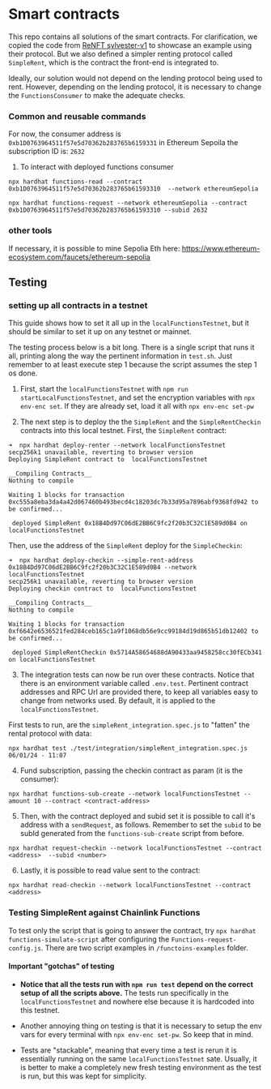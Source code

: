 # Smart contracts

This repo contains all solutions of the smart contracts. For clarification, we copied the
code from [ReNFT sylvester-v1](https://github.com/re-nft/contracts-sylvester) to showcase
an example using their protocol. But we also defined a simpler renting protocol called `SimpleRent`, which is 
the contract the front-end is integrated to.

Ideally, our solution would not depend on the lending protocol being used to rent. However, depending
on the lending protocol, it is necessary to change the `FunctionsConsumer` to make the adequate checks.



### Common and reusable commands

For now, the consumer address is `0xb1D0763964511f57e5d70362b283765b6159331` in Ethereum Sepoila
the subscription ID is: `2632`

1. To interact with deployed functions consumer

```
npx hardhat functions-read --contract 0xb1D0763964511f57e5d70362b283765b61593310  --network ethereumSepolia

npx hardhat functions-request --network ethereumSepolia --contract 0xb1D0763964511f57e5d70362b283765b61593310 --subid 2632
```

### other tools

If necessary, it is possible to mine Sepolia Eth here: https://www.ethereum-ecosystem.com/faucets/ethereum-sepolia

## Testing

### setting up all contracts in a testnet

This guide shows how to set it all up in the `localFunctionsTestnet`, but it should be similar
to set it up on any testnet or mainnet.

The testing process below is a bit long. There is a single script that runs it all, printing along the way 
the pertinent information in `test.sh`. Just remember to at least execute step 1 because the script assumes the step 1 os done.


1. First, start the `localFunctionsTestnet` with `npm run startLocalFunctionsTestnet`, and set the encryption variables with `npx env-enc set`. If they are already set, load it all with `npx env-enc set-pw` 

2. The next step is to deploy the the `SimpleRent` and the `SimpleRentCheckin` contracts into this local testnet. First,
the `SimpleRent` contract:

```
➜  npx hardhat deploy-renter --network localFunctionsTestnet                                                                    
secp256k1 unavailable, reverting to browser version
Deploying SimpleRent contract to  localFunctionsTestnet

__Compiling Contracts__
Nothing to compile

Waiting 1 blocks for transaction 0xc555a8eba3da4a42d067460b493becd4c18203dc7b33d95a7896abf9368fd942 to be confirmed...

 deployed SimpleRent 0x18B4Dd97C06dE2BB6C9fc2f20b3C32C1E589d0B4 on localFunctionsTestnet
```

Then, use the address of the `SimpleRent` deploy for the `SimpleCheckin`:

```
➜  npx hardhat deploy-checkin --simple-rent-address  0x18B4Dd97C06dE2BB6C9fc2f20b3C32C1E589d0B4 --network localFunctionsTestnet     
secp256k1 unavailable, reverting to browser version
Deploying checkin contract to  localFunctionsTestnet

__Compiling Contracts__
Nothing to compile

Waiting 1 blocks for transaction 0xf6642e6536521fed284ceb165c1a9f1068db56e9cc99184d19d865b51db12402 to be confirmed...

 deployed SimpleRentCheckin 0x5714A58654688dA90433aa9458258cc30fECb341 on localFunctionsTestnet
```

3. The integration tests can now be run over these contracts. Notice that there is an environment variable called `.env.test`.
Pertinent contract addresses and RPC Url are provided there, to keep all variables easy to change from networks used.
By default, it is applied to the `localFunctionsTestnet`.

First tests to run, are the `simpleRent_integration.spec.js` to "fatten" the rental protocol with data:
```
npx hardhat test ./test/integration/simpleRent_integration.spec.js                                                                         06/01/24 - 11:07 
```

4. Fund subscription, passing the checkin contract as param (it is the consumer):

```
npx hardhat functions-sub-create --network localFunctionsTestnet --amount 10 --contract <contract-address>
```

5. Then, with the contract deployed and subid set it is possible to call it's address with a `sendRequest`, as follows. Remember to set the `subid` to be subId generated from the `functions-sub-create` script from before. 

```
npx hardhat request-checkin --network localFunctionsTestnet --contract <address>  --subid <number>    
```

6. Lastly, it is possible to read value sent to the contract:

```
npx hardhat read-checkin --network localFunctionsTestnet --contract <address>
```


### Testing SimpleRent against Chainlink Functions

To test only the script that is going to answer the contract, try `npx hardhat functions-simulate-script` after configuring the `Functions-request-config.js`.
There are two script examples in `/functoins-examples` folder. 


#### Important "gotchas" of testing

- **Notice that all the tests run with `npm run test` depend on the correct setup of all the scripts above.** The tests
  run specifically in the `localFunctionsTestnet` and nowhere else because it is hardcoded into this testnet.

- Another annoying thing on testing is that it is necessary to setup the env vars for every terminal with `npx env-enc set-pw`. So keep
  that in mind.

- Tests are "stackable", meaning that every time a test is rerun it is essentially running on the same `localFunctionsTestnet` sate.
  Usually, it is better to make a completely new fresh testing environment as the test is run, but this was kept for simplicity.
